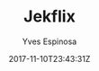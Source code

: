 ---
title: "Jekflix"
github: https://github.com/yvesespinosa/jekyll-html5up-fractal
demo: https://yvesespinosa.github.io/jekyll-html5up-fractal/
author: Yves Espinosa
ssg:
  - Jekyll
cms:
  - No Cms
date: 2017-11-10T23:43:31Z
github_branch: master
description: "An awesome jekyll-fractal theme for the html5 fractal template"
stale: false
---